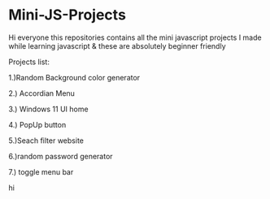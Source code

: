 # Mini-JS-Projects

Hi everyone this repositories contains all the mini javascript projects I made while learning javascript & these are absolutely beginner friendly


Projects list:

1.)Random Background color generator


2.) Accordian Menu 


3.) Windows 11 UI home

4.) PopUp button

5.)Seach filter website

6.)random password generator 

7.) toggle menu bar

hi 
